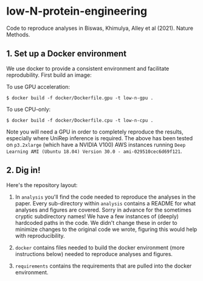 # low-N-protein-engineering

Code to reproduce analyses in Biswas, Khimulya, Alley et al (2021). Nature Methods.

## 1. Set up a Docker environment

We use docker to provide a consistent environment and facilitate reprodubility. First build an image:

To use GPU acceleration:

    $ docker build -f docker/Dockerfile.gpu -t low-n-gpu .

To use CPU-only: 

    $ docker build -f docker/Dockerfile.cpu -t low-n-cpu .


Note you will need a GPU in order to completely reproduce the results, especially where UniRep inference is required.
The above has been tested on `p3.2xlarge` (which have a NVIDIA V100) AWS instances running `Deep Learning AMI (Ubuntu 18.04) Version 30.0 - ami-029510cec6d69f121`. 

## 2. Dig in!

Here's the repository layout: 

1. In `analysis` you'll find the code needed to reproduce the analyses in the paper. Every sub-directory within `analysis` contains a README for what analyses and figures are covered. Sorry in advance for the sometimes cryptic subdirectory names! We have a few instances of (deeply) hardcoded paths in the code. We didn't change these in order to minimize changes to the original code we wrote, figuring this would help with reproducibility.

2. `docker` contains files needed to build the docker environment (more instructions below) needed to reproduce analyses and figures.

3. `requirements` contains the requirements that are pulled into the docker environment. 



 




